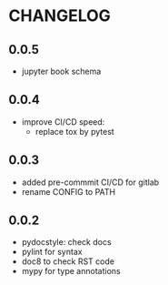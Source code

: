# CHANGELOG

## 0.0.5

- jupyter book schema

## 0.0.4

- improve CI/CD speed:
    - replace tox by pytest

## 0.0.3

- added pre-commmit CI/CD for gitlab
- rename CONFIG to PATH

## 0.0.2

- pydocstyle: check docs
- pylint for syntax
- doc8 to check RST code
- mypy for type annotations
